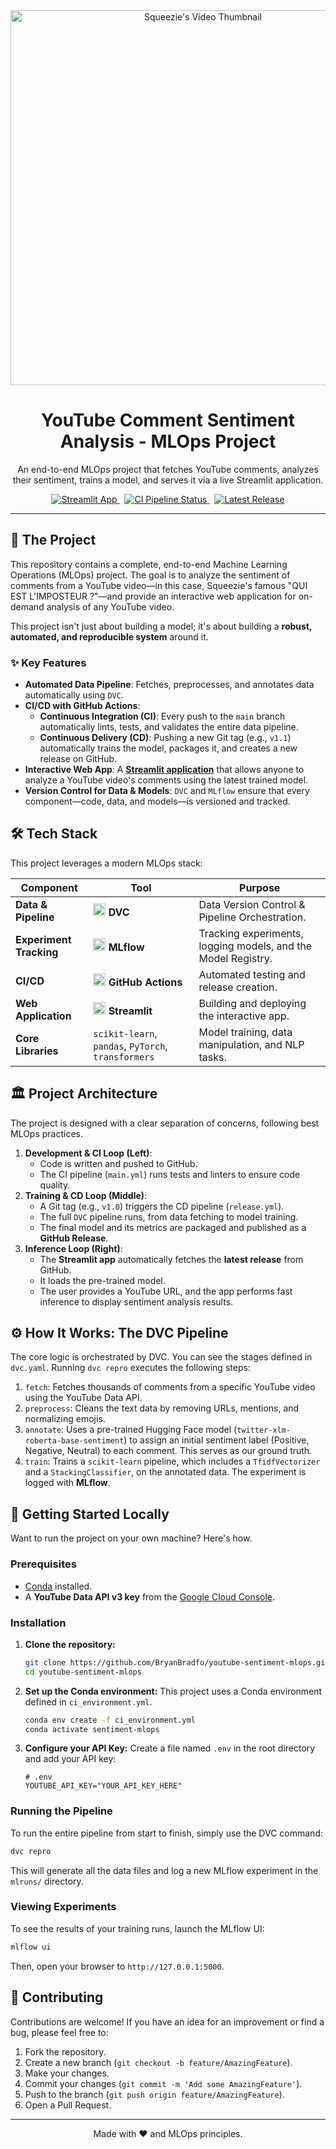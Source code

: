 <div align="center">
  <img src="https://i.ytimg.com/vi/ClF55GE7zPI/maxresdefault.jpg" alt="Squeezie's Video Thumbnail" width="600"/>
  <h1>YouTube Comment Sentiment Analysis - MLOps Project</h1>
  <p>
    An end-to-end MLOps project that fetches YouTube comments, analyzes their sentiment, trains a model, and serves it via a live Streamlit application.
  </p>
  
  <p>
    <a href="https://youtube-sentiment-mlops.streamlit.app/">
      <img src="https://static.streamlit.io/badges/streamlit_badge_black_white.svg" alt="Streamlit App">
    </a>
    &nbsp;
    <a href="https://github.com/BryanBradfo/youtube-sentiment-mlops/actions/workflows/main.yml">
      <img src="https://github.com/BryanBradfo/youtube-sentiment-mlops/actions/workflows/main.yml/badge.svg" alt="CI Pipeline Status">
    </a>
    &nbsp;
    <a href="https://github.com/BryanBradfo/youtube-sentiment-mlops/releases/latest">
      <img src="https://img.shields.io/github/v/release/BryanBradfo/youtube-sentiment-mlops" alt="Latest Release">
    </a>
  </p>
</div>

---

## 🚀 The Project

This repository contains a complete, end-to-end Machine Learning Operations (MLOps) project. The goal is to analyze the sentiment of comments from a YouTube video—in this case, Squeezie's famous "QUI EST L'IMPOSTEUR ?"—and provide an interactive web application for on-demand analysis of any YouTube video.

This project isn't just about building a model; it's about building a **robust, automated, and reproducible system** around it.

### ✨ Key Features

- **Automated Data Pipeline**: Fetches, preprocesses, and annotates data automatically using `DVC`.
- **CI/CD with GitHub Actions**:
  - **Continuous Integration (CI)**: Every push to the `main` branch automatically lints, tests, and validates the entire data pipeline.
  - **Continuous Delivery (CD)**: Pushing a new Git tag (e.g., `v1.1`) automatically trains the model, packages it, and creates a new release on GitHub.
- **Interactive Web App**: A [**Streamlit application**](https://youtube-sentiment-mlops.streamlit.app/) that allows anyone to analyze a YouTube video's comments using the latest trained model.
- **Version Control for Data & Models**: `DVC` and `MLflow` ensure that every component—code, data, and models—is versioned and tracked.

## 🛠️ Tech Stack

This project leverages a modern MLOps stack:

| Component             | Tool                                                                                             | Purpose                                                     |
| --------------------- | ------------------------------------------------------------------------------------------------ | ----------------------------------------------------------- |
| **Data & Pipeline**   | <img src="https://dvc.org/social-share.png" width="20"/> **DVC**                                      | Data Version Control & Pipeline Orchestration.            |
| **Experiment Tracking**| <img src="https://miro.medium.com/v2/resize:fit:528/0*4Kw51eGc74EsFLSs.png" width="20"/> **MLflow** | Tracking experiments, logging models, and the Model Registry. |
| **CI/CD**             | <img src="https://github.githubassets.com/images/modules/logos_page/GitHub-Mark.png" width="20"/> **GitHub Actions** | Automated testing and release creation.                     |
| **Web Application**   | <img src="https://images.seeklogo.com/logo-png/44/2/streamlit-logo-png_seeklogo-441815.png" width="20"/> **Streamlit** | Building and deploying the interactive app.                 |
| **Core Libraries**    | `scikit-learn`, `pandas`, `PyTorch`, `transformers`                                                | Model training, data manipulation, and NLP tasks.           |

## 🏛️ Project Architecture

The project is designed with a clear separation of concerns, following best MLOps practices.

  <!-- TODO: Create and upload an architecture diagram -->

1.  **Development & CI Loop (Left)**:
    - Code is written and pushed to GitHub.
    - The CI pipeline (`main.yml`) runs tests and linters to ensure code quality.
2.  **Training & CD Loop (Middle)**:
    - A Git tag (e.g., `v1.0`) triggers the CD pipeline (`release.yml`).
    - The full `DVC` pipeline runs, from data fetching to model training.
    - The final model and its metrics are packaged and published as a **GitHub Release**.
3.  **Inference Loop (Right)**:
    - The **Streamlit app** automatically fetches the **latest release** from GitHub.
    - It loads the pre-trained model.
    - The user provides a YouTube URL, and the app performs fast inference to display sentiment analysis results.

## ⚙️ How It Works: The DVC Pipeline

The core logic is orchestrated by DVC. You can see the stages defined in `dvc.yaml`. Running `dvc repro` executes the following steps:

1.  `fetch`: Fetches thousands of comments from a specific YouTube video using the YouTube Data API.
2.  `preprocess`: Cleans the text data by removing URLs, mentions, and normalizing emojis.
3.  `annotate`: Uses a pre-trained Hugging Face model (`twitter-xlm-roberta-base-sentiment`) to assign an initial sentiment label (Positive, Negative, Neutral) to each comment. This serves as our ground truth.
4.  `train`: Trains a `scikit-learn` pipeline, which includes a `TfidfVectorizer` and a `StackingClassifier`, on the annotated data. The experiment is logged with **MLflow**.

## 🚀 Getting Started Locally

Want to run the project on your own machine? Here's how.

### Prerequisites

- [Conda](https://docs.conda.io/en/latest/miniconda.html) installed.
- A **YouTube Data API v3 key** from the [Google Cloud Console](https://console.cloud.google.com/).

### Installation

1.  **Clone the repository:**
    ```bash
    git clone https://github.com/BryanBradfo/youtube-sentiment-mlops.git
    cd youtube-sentiment-mlops
    ```

2.  **Set up the Conda environment:**
    This project uses a Conda environment defined in `ci_environment.yml`.
    ```bash
    conda env create -f ci_environment.yml
    conda activate sentiment-mlops
    ```

3.  **Configure your API Key:**
    Create a file named `.env` in the root directory and add your API key:
    ```
    # .env
    YOUTUBE_API_KEY="YOUR_API_KEY_HERE"
    ```

### Running the Pipeline

To run the entire pipeline from start to finish, simply use the DVC command:

```bash
dvc repro
```

This will generate all the data files and log a new MLflow experiment in the `mlruns/` directory.

### Viewing Experiments

To see the results of your training runs, launch the MLflow UI:

```bash
mlflow ui
```

Then, open your browser to `http://127.0.0.1:5000`.

## 🤝 Contributing

Contributions are welcome! If you have an idea for an improvement or find a bug, please feel free to:
1.  Fork the repository.
2.  Create a new branch (`git checkout -b feature/AmazingFeature`).
3.  Make your changes.
4.  Commit your changes (`git commit -m 'Add some AmazingFeature'`).
5.  Push to the branch (`git push origin feature/AmazingFeature`).
6.  Open a Pull Request.

---
<div align="center">
  Made with ❤️ and MLOps principles.
</div>